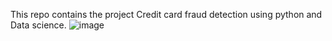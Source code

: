 
This repo contains the project Credit card fraud detection using python and Data science.
![image](https://github.com/Akshatyadav0001/Credit-card-fraud-detection/assets/116154780/264cb847-de18-4611-8c92-21c112523e83)
